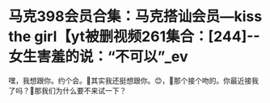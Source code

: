 # 马克398会员合集：马克搭讪会员—kiss the girl【yt被删视频261集合：[244]--女生害羞的说：“不可以”_ev

嘿，我想跟你。约个会。🎼其实我还挺想跟你。😊，🎼那个接个吻的。你最近接我了吗？🎼那我们为什么要不来试一下？

